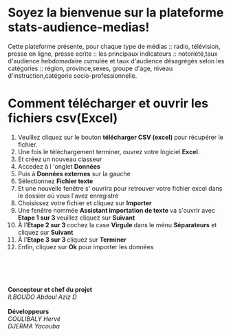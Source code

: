 # Soyez la bienvenue sur la plateforme stats-audience-medias!
<p> Cette plateforme présente, pour chaque type de médias :: radio, télévision, presse en ligne, presse ecrite :: les principaux indicateurs :: notoriété,taux d'audience hebdomadaire cumulée et taux d'audience désagrégés selon les catégories :: région, province,sexes, groupe d'age, niveau d'instruction,catégorie socio-professionnelle. </p>

# Comment télécharger et ouvrir les fichiers csv(Excel)  
<ol>
<li>Veuillez cliquez sur le bouton <b>télécharger CSV (excel) </b> pour récupérer le fichier.</li>
<li>Une fois le téléchargement terminer, ouvrez votre logiciel <b>Excel</b>.</li>
<li>Et créez un nouveau classeur</li>
<li>Accedez à l 'onglet <b>Données </b></li>
<li> Puis à <b>Données externes</b> sur la gauche </li>
<li>Sélectionnez <b>Fichier texte </b></li>
<li>Et une nouvelle fenêtre s' ouvrira pour retrouver votre fichier excel dans le dossier où vous l'avez enregistré </li>
<li>Choisissez votre fichier et cliquez sur <b>Importer</b></li>
<li>Une fenêtre nommée <b>Assistant importation de texte</b> va s'ouvrir avec <b>Etape 1 sur 3 </b> veuillez cliquez sur <b>Suivant</b></li>
<li> À  l'<b>Etape 2 sur 3 </b> cochez la case <b> Virgule </b> dans le ménu <b>Séparateurs</b> et cliquez sur <b>Suivant</b> </li>
<li> À l'<b>Etape 3 sur 3 </b> cliquez sur <b>Terminer</b></li>
<li> Enfin, cliquez sur <b>Ok</b> pour importer les données</li>
</ol> <br> <br>
<br> <br>
<footer> 
 <b>Concepteur et chef du projet</b> <br>
<i>ILBOUDO Abdoul Aziz D</i><br><br>
 <b>Développeurs</b><br>
 <i>COULIBALY Hervé</i><br>
 <i>DJERMA Yacouba</i> 
</footer>
